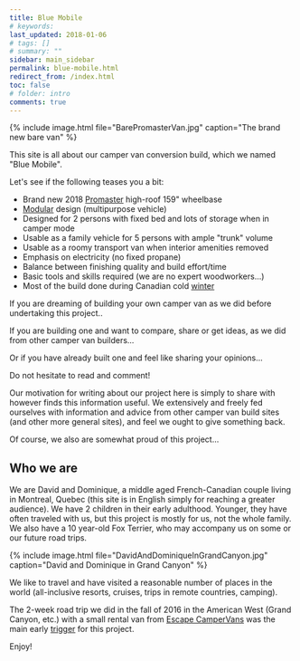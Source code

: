 ```yaml
---
title: Blue Mobile
# keywords:
last_updated: 2018-01-06
# tags: []
# summary: ""
sidebar: main_sidebar
permalink: blue-mobile.html
redirect_from: /index.html
toc: false
# folder: intro
comments: true
---
```


{% include image.html file="BarePromasterVan.jpg" caption="The brand new bare van" %}

This site is all about our camper van conversion build, which we named "Blue Mobile".

Let's see if the following teases you a bit:

- Brand new 2018 [Promaster](intro-promaster.html) high-roof 159" wheelbase
- [Modular](intro-modular-build.html) design (multipurpose vehicle)
- Designed for 2 persons with fixed bed and lots of storage when in camper mode
- Usable as a family vehicle for 5 persons with ample "trunk" volume
- Usable as a roomy transport van when interior amenities removed
- Emphasis on electricity (no fixed propane)
- Balance between finishing quality and build effort/time
- Basic tools and skills required (we are no expert woodworkers...)
- Most of the build done during Canadian cold [winter](intro-build-during-winter.html)

If you are dreaming of building your own camper van as we did before undertaking this project..

If you are building one and want to compare, share or get ideas, as we did from other camper van builders...

Or if you have already built one and feel like sharing your opinions...

Do not hesitate to read and comment!

Our motivation for writing about our project here is simply to share with however finds this information useful. We extensively and freely fed ourselves with information and advice from other camper van build sites (and other more general sites), and feel we ought to give something back.

Of course, we also are somewhat proud of this project... <i class="fa fa-smile-o"></i>

Who we are
----------

We are David and Dominique, a middle aged French-Canadian couple living in Montreal, Quebec (this site is in English simply for reaching a greater audience). We have 2 children in their early adulthood. Younger, they have often traveled with us, but this project is mostly for us, not the whole family. We also have a 10 year-old Fox Terrier, who may accompany us on some or our future road trips.

{% include image.html file="DavidAndDominiqueInGrandCanyon.jpg" caption="David and Dominique in Grand Canyon" %}

We like to travel and have visited a reasonable number of places in the world (all-inclusive resorts, cruises, trips in remote countries, camping).

The 2-week road trip we did in the fall of 2016 in the American West (Grand Canyon, etc.) with a small rental van from <a href="https://www.escapecampervans.com" target="_blank">Escape CamperVans</a> was the main early [trigger](intro-inception.html) for this project.

Enjoy!